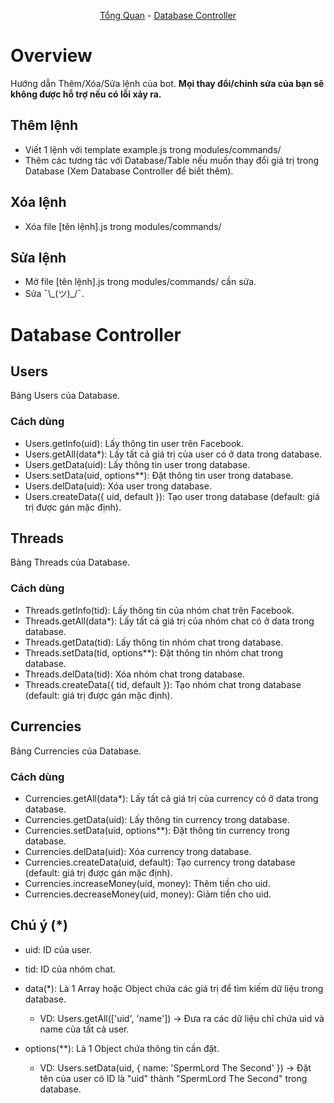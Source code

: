 <p align="center">
	<a href="Overview">Tổng Quan</a>
	-
	<a href="#Database Controller">Database Controller</a>
</p>

# Overview

Hướng dẫn Thêm/Xóa/Sửa lệnh của bot.
<b>Mọi thay đổi/chỉnh sửa của bạn sẽ không được hỗ trợ nếu có lỗi xảy ra.</b>

## Thêm lệnh

- Viết 1 lệnh với template example.js trong modules/commands/
- Thêm các tương tác với Database/Table nếu muốn thay đổi giá trị trong Database (Xem Database Controller để biết thêm).

## Xóa lệnh

- Xóa file [tên lệnh].js trong modules/commands/

## Sửa lệnh

- Mở file [tên lệnh].js trong modules/commands/ cần sửa.
- Sửa ¯\\\_(ツ)\_/¯.

# Database Controller

## Users

Bảng Users của Database.

### Cách dùng
- Users.getInfo(uid): Lấy thông tin user trên Facebook.
- Users.getAll(data\*): Lấy tất cả giá trị của user có ở data trong database.
- Users.getData(uid): Lấy thông tin user trong database.
- Users.setData(uid, options\*\*): Đặt thông tin user trong database.
- Users.delData(uid): Xóa user trong database.
- Users.createData({ uid, default }): Tạo user trong database (default: giá trị được gán mặc định).

## Threads

Bảng Threads của Database.

### Cách dùng
- Threads.getInfo(tid): Lấy thông tin của nhóm chat trên Facebook.
- Threads.getAll(data\*): Lấy tất cả giá trị của nhóm chat có ở data trong database.
- Threads.getData(tid): Lấy thông tin nhóm chat trong database.
- Threads.setData(tid, options\*\*): Đặt thông tin nhóm chat trong database.
- Threads.delData(tid): Xóa nhóm chat trong database.
- Threads.createData({ tid, default }): Tạo nhóm chat trong database (default: giá trị được gán mặc định).

## Currencies

Bảng Currencies của Database.

### Cách dùng
- Currencies.getAll(data\*): Lấy tất cả giá trị của currency có ở data trong database.
- Currencies.getData(uid): Lấy thông tin currency trong database.
- Currencies.setData(uid, options\*\*): Đặt thông tin currency trong database.
- Currencies.delData(uid): Xóa currency trong database.
- Currencies.createData(uid, default): Tạo currency trong database (default: giá trị được gán mặc định).
- Currencies.increaseMoney(uid, money): Thêm tiền cho uid.
- Currencies.decreaseMoney(uid, money): Giảm tiền cho uid.

## Chú ý (\*)
- uid: ID của user.

- tid: ID của nhóm chat.

- data(\*): Là 1 Array hoặc Object chứa các giá trị để tìm kiếm dữ liệu trong database.
  + VD: Users.getAll(['uid', 'name']) -> Đưa ra các dữ liệu chỉ chứa uid và name của tất cả user.

- options(\*\*): Là 1 Object chứa thông tin cần đặt.
  + VD: Users.setData(uid, { name: 'SpermLord The Second' }) -> Đặt tên của user có ID là "uid" thành "SpermLord The Second" trong database.